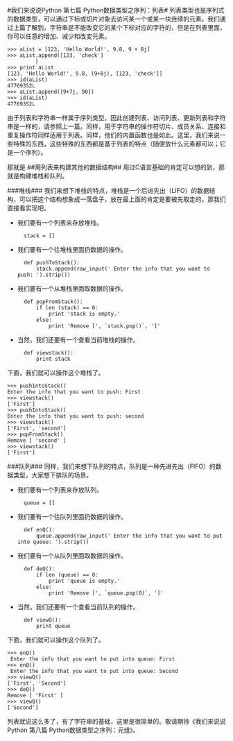 #我们来说说Python 第七篇 Python数据类型之序列：列表#
列表类型也是序列式的数据类型，可以通过下标或切片对象去访问某一个或某一块连续的元素。我们通过上篇了解到，字符串是不能改变它的某个下标对应的字符的，但是在列表里面，你可以任意的增加、减少和改变元素。

	>>> aList = [123, 'Hello World!', 9.8, 9 + 8j]
	>>> aList.append([123, 'check']
		     )
	>>> print aList
	[123, 'Hello World!', 9.8, (9+8j), [123, 'check']]
	>>> id(aList)
	47769352L
	>>> aList.append([9+7j, 90])
	>>> id(aList)
	47769352L

由于列表和字符串一样属于序列类型，因此创建列表、访问列表、更新列表和字符串是一样的，请参照上一篇。同样，用于字符串的操作符切片、成员关系、连接和重复操作符同样适用于列表。同样，他们的内置函数也是如此。这里，我们来说一些特殊的东西，这些特殊的东西都是基于列表的特点（随便放什么元素都可以；它是一个序列）。

那就是
##用列表来构建其他的数据结构##
用过C语言基础的肯定可以想的到，那就是构建堆栈和队列。

###堆栈###
我们来想下堆栈的特点，堆栈是一个后进先出（LIFO）的数据结构，可以把这个结构想象成一落盘子，放在最上面的肯定是要被先取走的。那我们直接看实现吧。

- 我们要有一个列表来存放堆栈。

		stack = []

- 我们要有一个往堆栈里面扔数据的操作。

		def pushToStack():
			stack.append(raw_input(' Enter the info that you want to push: ').strip())

- 我们要有一个从堆栈里面取数据的操作。

		def popFromStack():
			if len (stack) == 0:
				print 'stack is empty.'
			else:
				print 'Remove [', `stack.pop()`, ']'

- 当然，我们还要有一个查看当前堆栈的操作。

		def viewstack():
			print stack

下面，我们就可以操作这个堆栈了。

	>>> pushIntoStack()
	Enter the info that you want to push: First
	>>> viewstack()
	['First']
	>>> pushIntoStack()
	Enter the info that you want to push: second
	>>> viewstack()
	['First', 'second']
	>>> popFromStack()
	Remove [ 'second' ]
	>>> viewstack()
	['First']

###队列###
同样，我们来想下队列的特点，队列是一种先进先出（FIFO）的数据类型，大家想下排队的场景。

- 我们要有一个列表来存放队列。

		queue = []

- 我们要有一个往队列里面扔数据的操作。

		def enQ():
			queue.append(raw_input(' Enter the info that you want to put into queue: ').strip())

- 我们要有一个从队列里面取数据的操作。

		def deQ():
			if len (queue) == 0:
				print 'queue is empty.'
			else:
				print 'Remove [', `queue.pop(0)`, ']'

- 当然，我们还要有一个查看当前队列的操作。

		def viewQ():
			print queue

下面，我们就可以操作这个队列了。

	>>> enQ()
	 Enter the info that you want to put into queue: First
	>>> enQ()
	 Enter the info that you want to put into queue: Second
	>>> viewQ()
	['First', 'Second']
	>>> deQ()
	Remove [ 'First' ]
	>>> viewQ()
	['Second']

列表就说这么多了，有了字符串的基础，这里是很简单的。敬请期待《我们来说说Python 第八篇 Python数据类型之序列：元组》。
